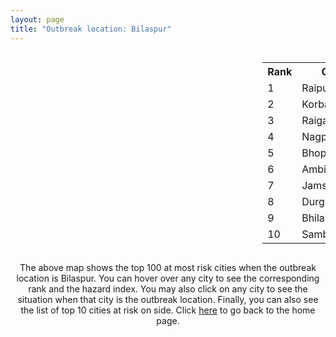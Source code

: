 ```yaml
---
layout: page
title: "Outbreak location: Bilaspur"
---
```

<div style="width: 100%; overflow: auto;">
<div style="width: 75%; float: left;">
<div id="mapid">
<script src="https://buda-magenta.github.io/hazard_map/load_map.js"></script>

<script>
var marker_outbreak = L.marker([22.383333, 82.133333],{"autoPan": true}).addTo(map); marker_outbreak.bindTooltip("Bilaspur").openTooltip();

var circle_1 = L.circle([21.237947, 81.633683], {"pane": "markerPane", "color": "red", "fill": true, "fillOpacity": 0.2, "fillRule": "evenodd", "lineCap": "round", "lineJoin": "round", "opacity": 1.0, "radius": 59601, "stroke": true, "weight": 3}).addTo(map);
circle_1.bindTooltip("Raipur<br>rank: 1<br>hazard index: 0.059602")
circle_1.bindPopup('<a href="https://buda-magenta.github.io/hazard_map/Raipur">Raipur</a>')

var circle_2 = L.circle([22.519770, 82.629515], {"pane": "markerPane", "color": "red", "fill": true, "fillOpacity": 0.2, "fillRule": "evenodd", "lineCap": "round", "lineJoin": "round", "opacity": 1.0, "radius": 59200, "stroke": true, "weight": 3}).addTo(map);
circle_2.bindTooltip("Korba<br>rank: 2<br>hazard index: 0.059201")
circle_2.bindPopup('<a href="https://buda-magenta.github.io/hazard_map/Korba">Korba</a>')

var circle_3 = L.circle([22.500000, 83.500000], {"pane": "markerPane", "color": "red", "fill": true, "fillOpacity": 0.2, "fillRule": "evenodd", "lineCap": "round", "lineJoin": "round", "opacity": 1.0, "radius": 42516, "stroke": true, "weight": 3}).addTo(map);
circle_3.bindTooltip("Raigarh<br>rank: 3<br>hazard index: 0.042516")
circle_3.bindPopup('<a href="https://buda-magenta.github.io/hazard_map/Raigarh">Raigarh</a>')

var circle_4 = L.circle([21.149813, 79.082056], {"pane": "markerPane", "color": "red", "fill": true, "fillOpacity": 0.2, "fillRule": "evenodd", "lineCap": "round", "lineJoin": "round", "opacity": 1.0, "radius": 19938, "stroke": true, "weight": 3}).addTo(map);
circle_4.bindTooltip("Nagpur<br>rank: 4<br>hazard index: 0.019938")
circle_4.bindPopup('<a href="https://buda-magenta.github.io/hazard_map/Nagpur">Nagpur</a>')

var circle_5 = L.circle([23.258486, 77.401989], {"pane": "markerPane", "color": "red", "fill": true, "fillOpacity": 0.2, "fillRule": "evenodd", "lineCap": "round", "lineJoin": "round", "opacity": 1.0, "radius": 18791, "stroke": true, "weight": 3}).addTo(map);
circle_5.bindTooltip("Bhopal<br>rank: 5<br>hazard index: 0.018792")
circle_5.bindPopup('<a href="https://buda-magenta.github.io/hazard_map/Bhopal">Bhopal</a>')

var circle_6 = L.circle([23.122634, 83.198189], {"pane": "markerPane", "color": "red", "fill": true, "fillOpacity": 0.2, "fillRule": "evenodd", "lineCap": "round", "lineJoin": "round", "opacity": 1.0, "radius": 15290, "stroke": true, "weight": 3}).addTo(map);
circle_6.bindTooltip("Ambikapur<br>rank: 6<br>hazard index: 0.015290")
circle_6.bindPopup('<a href="https://buda-magenta.github.io/hazard_map/Ambikapur">Ambikapur</a>')

var circle_7 = L.circle([22.801519, 86.202958], {"pane": "markerPane", "color": "red", "fill": true, "fillOpacity": 0.2, "fillRule": "evenodd", "lineCap": "round", "lineJoin": "round", "opacity": 1.0, "radius": 13860, "stroke": true, "weight": 3}).addTo(map);
circle_7.bindTooltip("Jamshedpur<br>rank: 7<br>hazard index: 0.013861")
circle_7.bindPopup('<a href="https://buda-magenta.github.io/hazard_map/Jamshedpur">Jamshedpur</a>')

var circle_8 = L.circle([21.199035, 81.397955], {"pane": "markerPane", "color": "red", "fill": true, "fillOpacity": 0.2, "fillRule": "evenodd", "lineCap": "round", "lineJoin": "round", "opacity": 1.0, "radius": 11879, "stroke": true, "weight": 3}).addTo(map);
circle_8.bindTooltip("Durg<br>rank: 8<br>hazard index: 0.011880")
circle_8.bindPopup('<a href="https://buda-magenta.github.io/hazard_map/Durg">Durg</a>')

var circle_9 = L.circle([21.200996, 81.335426], {"pane": "markerPane", "color": "red", "fill": true, "fillOpacity": 0.2, "fillRule": "evenodd", "lineCap": "round", "lineJoin": "round", "opacity": 1.0, "radius": 10118, "stroke": true, "weight": 3}).addTo(map);
circle_9.bindTooltip("Bhilai Nagar<br>rank: 9<br>hazard index: 0.010119")
circle_9.bindPopup('<a href="https://buda-magenta.github.io/hazard_map/Bhilai_Nagar">Bhilai Nagar</a>')

var circle_10 = L.circle([21.400000, 83.883333], {"pane": "markerPane", "color": "red", "fill": true, "fillOpacity": 0.2, "fillRule": "evenodd", "lineCap": "round", "lineJoin": "round", "opacity": 1.0, "radius": 8684, "stroke": true, "weight": 3}).addTo(map);
circle_10.bindTooltip("Sambalpur<br>rank: 10<br>hazard index: 0.008684")
circle_10.bindPopup('<a href="https://buda-magenta.github.io/hazard_map/Sambalpur">Sambalpur</a>')

var circle_11 = L.circle([22.214285, 84.872437], {"pane": "markerPane", "color": "red", "fill": true, "fillOpacity": 0.2, "fillRule": "evenodd", "lineCap": "round", "lineJoin": "round", "opacity": 1.0, "radius": 8580, "stroke": true, "weight": 3}).addTo(map);
circle_11.bindTooltip("Raurkela<br>rank: 11<br>hazard index: 0.008581")
circle_11.bindPopup('<a href="https://buda-magenta.github.io/hazard_map/Raurkela">Raurkela</a>')

var circle_12 = L.circle([24.500000, 81.000000], {"pane": "markerPane", "color": "red", "fill": true, "fillOpacity": 0.2, "fillRule": "evenodd", "lineCap": "round", "lineJoin": "round", "opacity": 1.0, "radius": 8378, "stroke": true, "weight": 3}).addTo(map);
circle_12.bindTooltip("Satna<br>rank: 12<br>hazard index: 0.008378")
circle_12.bindPopup('<a href="https://buda-magenta.github.io/hazard_map/Satna">Satna</a>')

var circle_13 = L.circle([28.651718, 77.221939], {"pane": "markerPane", "color": "red", "fill": true, "fillOpacity": 0.2, "fillRule": "evenodd", "lineCap": "round", "lineJoin": "round", "opacity": 1.0, "radius": 7457, "stroke": true, "weight": 3}).addTo(map);
circle_13.bindTooltip("Delhi<br>rank: 13<br>hazard index: 0.007457")
circle_13.bindPopup('<a href="https://buda-magenta.github.io/hazard_map/Delhi">Delhi</a>')

var circle_14 = L.circle([24.759267, 81.655000], {"pane": "markerPane", "color": "red", "fill": true, "fillOpacity": 0.2, "fillRule": "evenodd", "lineCap": "round", "lineJoin": "round", "opacity": 1.0, "radius": 6790, "stroke": true, "weight": 3}).addTo(map);
circle_14.bindTooltip("Rewa<br>rank: 14<br>hazard index: 0.006790")
circle_14.bindPopup('<a href="https://buda-magenta.github.io/hazard_map/Rewa">Rewa</a>')

var circle_15 = L.circle([21.735348, 81.944459], {"pane": "markerPane", "color": "red", "fill": true, "fillOpacity": 0.2, "fillRule": "evenodd", "lineCap": "round", "lineJoin": "round", "opacity": 1.0, "radius": 5925, "stroke": true, "weight": 3}).addTo(map);
circle_15.bindTooltip("Bhatpara<br>rank: 15<br>hazard index: 0.005926")
circle_15.bindPopup('<a href="https://buda-magenta.github.io/hazard_map/Bhatpara">Bhatpara</a>')

var circle_16 = L.circle([22.541418, 88.357691], {"pane": "markerPane", "color": "red", "fill": true, "fillOpacity": 0.2, "fillRule": "evenodd", "lineCap": "round", "lineJoin": "round", "opacity": 1.0, "radius": 5630, "stroke": true, "weight": 3}).addTo(map);
circle_16.bindTooltip("Kolkata<br>rank: 16<br>hazard index: 0.005631")
circle_16.bindPopup('<a href="https://buda-magenta.github.io/hazard_map/Kolkata">Kolkata</a>')

var circle_17 = L.circle([22.720362, 75.868200], {"pane": "markerPane", "color": "red", "fill": true, "fillOpacity": 0.2, "fillRule": "evenodd", "lineCap": "round", "lineJoin": "round", "opacity": 1.0, "radius": 5012, "stroke": true, "weight": 3}).addTo(map);
circle_17.bindTooltip("Indore<br>rank: 17<br>hazard index: 0.005012")
circle_17.bindPopup('<a href="https://buda-magenta.github.io/hazard_map/Indore">Indore</a>')

var circle_18 = L.circle([23.160894, 79.949770], {"pane": "markerPane", "color": "red", "fill": true, "fillOpacity": 0.2, "fillRule": "evenodd", "lineCap": "round", "lineJoin": "round", "opacity": 1.0, "radius": 4309, "stroke": true, "weight": 3}).addTo(map);
circle_18.bindTooltip("Jabalpur<br>rank: 18<br>hazard index: 0.004309")
circle_18.bindPopup('<a href="https://buda-magenta.github.io/hazard_map/Jabalpur">Jabalpur</a>')

var circle_19 = L.circle([20.843512, 75.525927], {"pane": "markerPane", "color": "red", "fill": true, "fillOpacity": 0.2, "fillRule": "evenodd", "lineCap": "round", "lineJoin": "round", "opacity": 1.0, "radius": 3958, "stroke": true, "weight": 3}).addTo(map);
circle_19.bindTooltip("Jalgaon<br>rank: 19<br>hazard index: 0.003958")
circle_19.bindPopup('<a href="https://buda-magenta.github.io/hazard_map/Jalgaon">Jalgaon</a>')

var circle_20 = L.circle([25.531031, 78.652689], {"pane": "markerPane", "color": "red", "fill": true, "fillOpacity": 0.2, "fillRule": "evenodd", "lineCap": "round", "lineJoin": "round", "opacity": 1.0, "radius": 3744, "stroke": true, "weight": 3}).addTo(map);
circle_20.bindTooltip("Jhansi<br>rank: 20<br>hazard index: 0.003745")
circle_20.bindPopup('<a href="https://buda-magenta.github.io/hazard_map/Jhansi">Jhansi</a>')

var circle_21 = L.circle([26.915458, 75.818982], {"pane": "markerPane", "color": "red", "fill": true, "fillOpacity": 0.2, "fillRule": "evenodd", "lineCap": "round", "lineJoin": "round", "opacity": 1.0, "radius": 3538, "stroke": true, "weight": 3}).addTo(map);
circle_21.bindTooltip("Jaipur<br>rank: 21<br>hazard index: 0.003539")
circle_21.bindPopup('<a href="https://buda-magenta.github.io/hazard_map/Jaipur">Jaipur</a>')

var circle_22 = L.circle([22.782355, 86.159003], {"pane": "markerPane", "color": "red", "fill": true, "fillOpacity": 0.2, "fillRule": "evenodd", "lineCap": "round", "lineJoin": "round", "opacity": 1.0, "radius": 3104, "stroke": true, "weight": 3}).addTo(map);
circle_22.bindTooltip("Adityapur<br>rank: 22<br>hazard index: 0.003104")
circle_22.bindPopup('<a href="https://buda-magenta.github.io/hazard_map/Adityapur">Adityapur</a>')

var circle_23 = L.circle([17.723128, 83.301284], {"pane": "markerPane", "color": "red", "fill": true, "fillOpacity": 0.2, "fillRule": "evenodd", "lineCap": "round", "lineJoin": "round", "opacity": 1.0, "radius": 2556, "stroke": true, "weight": 3}).addTo(map);
circle_23.bindTooltip("Visakhapatnam<br>rank: 23<br>hazard index: 0.002556")
circle_23.bindPopup('<a href="https://buda-magenta.github.io/hazard_map/Visakhapatnam">Visakhapatnam</a>')

var circle_24 = L.circle([20.972740, 80.691555], {"pane": "markerPane", "color": "red", "fill": true, "fillOpacity": 0.2, "fillRule": "evenodd", "lineCap": "round", "lineJoin": "round", "opacity": 1.0, "radius": 1948, "stroke": true, "weight": 3}).addTo(map);
circle_24.bindTooltip("Rajnandgaon<br>rank: 24<br>hazard index: 0.001949")
circle_24.bindPopup('<a href="https://buda-magenta.github.io/hazard_map/Rajnandgaon">Rajnandgaon</a>')

var circle_25 = L.circle([20.266777, 85.843559], {"pane": "markerPane", "color": "red", "fill": true, "fillOpacity": 0.2, "fillRule": "evenodd", "lineCap": "round", "lineJoin": "round", "opacity": 1.0, "radius": 1865, "stroke": true, "weight": 3}).addTo(map);
circle_25.bindTooltip("Bhubaneswar<br>rank: 25<br>hazard index: 0.001865")
circle_25.bindPopup('<a href="https://buda-magenta.github.io/hazard_map/Bhubaneswar">Bhubaneswar</a>')

var circle_26 = L.circle([23.809612, 78.759114], {"pane": "markerPane", "color": "red", "fill": true, "fillOpacity": 0.2, "fillRule": "evenodd", "lineCap": "round", "lineJoin": "round", "opacity": 1.0, "radius": 1750, "stroke": true, "weight": 3}).addTo(map);
circle_26.bindTooltip("Sagar<br>rank: 26<br>hazard index: 0.001750")
circle_26.bindPopup('<a href="https://buda-magenta.github.io/hazard_map/Sagar">Sagar</a>')

var circle_27 = L.circle([23.174597, 75.785142], {"pane": "markerPane", "color": "red", "fill": true, "fillOpacity": 0.2, "fillRule": "evenodd", "lineCap": "round", "lineJoin": "round", "opacity": 1.0, "radius": 1690, "stroke": true, "weight": 3}).addTo(map);
circle_27.bindTooltip("Ujjain<br>rank: 27<br>hazard index: 0.001690")
circle_27.bindPopup('<a href="https://buda-magenta.github.io/hazard_map/Ujjain">Ujjain</a>')

var circle_28 = L.circle([21.145629, 80.268387], {"pane": "markerPane", "color": "red", "fill": true, "fillOpacity": 0.2, "fillRule": "evenodd", "lineCap": "round", "lineJoin": "round", "opacity": 1.0, "radius": 1613, "stroke": true, "weight": 3}).addTo(map);
circle_28.bindTooltip("Gondiya<br>rank: 28<br>hazard index: 0.001613")
circle_28.bindPopup('<a href="https://buda-magenta.github.io/hazard_map/Gondiya">Gondiya</a>')

var circle_29 = L.circle([23.833962, 80.392456], {"pane": "markerPane", "color": "red", "fill": true, "fillOpacity": 0.2, "fillRule": "evenodd", "lineCap": "round", "lineJoin": "round", "opacity": 1.0, "radius": 1420, "stroke": true, "weight": 3}).addTo(map);
circle_29.bindTooltip("Murwara<br>rank: 29<br>hazard index: 0.001421")
circle_29.bindPopup('<a href="https://buda-magenta.github.io/hazard_map/Murwara">Murwara</a>')

var circle_30 = L.circle([25.609324, 85.123525], {"pane": "markerPane", "color": "red", "fill": true, "fillOpacity": 0.2, "fillRule": "evenodd", "lineCap": "round", "lineJoin": "round", "opacity": 1.0, "radius": 1288, "stroke": true, "weight": 3}).addTo(map);
circle_30.bindTooltip("Patna<br>rank: 30<br>hazard index: 0.001289")
circle_30.bindPopup('<a href="https://buda-magenta.github.io/hazard_map/Patna">Patna</a>')

var circle_31 = L.circle([25.196826, 76.000893], {"pane": "markerPane", "color": "red", "fill": true, "fillOpacity": 0.2, "fillRule": "evenodd", "lineCap": "round", "lineJoin": "round", "opacity": 1.0, "radius": 1245, "stroke": true, "weight": 3}).addTo(map);
circle_31.bindTooltip("Kota<br>rank: 31<br>hazard index: 0.001246")
circle_31.bindPopup('<a href="https://buda-magenta.github.io/hazard_map/Kota">Kota</a>')

var circle_32 = L.circle([16.508759, 80.618510], {"pane": "markerPane", "color": "red", "fill": true, "fillOpacity": 0.2, "fillRule": "evenodd", "lineCap": "round", "lineJoin": "round", "opacity": 1.0, "radius": 1236, "stroke": true, "weight": 3}).addTo(map);
circle_32.bindTooltip("Vijayawada<br>rank: 32<br>hazard index: 0.001236")
circle_32.bindPopup('<a href="https://buda-magenta.github.io/hazard_map/Vijayawada">Vijayawada</a>')

var circle_33 = L.circle([25.438130, 81.833800], {"pane": "markerPane", "color": "red", "fill": true, "fillOpacity": 0.2, "fillRule": "evenodd", "lineCap": "round", "lineJoin": "round", "opacity": 1.0, "radius": 1010, "stroke": true, "weight": 3}).addTo(map);
circle_33.bindTooltip("Allahabad<br>rank: 33<br>hazard index: 0.001011")
circle_33.bindPopup('<a href="https://buda-magenta.github.io/hazard_map/Allahabad">Allahabad</a>')

var circle_34 = L.circle([19.075990, 72.877393], {"pane": "markerPane", "color": "red", "fill": true, "fillOpacity": 0.2, "fillRule": "evenodd", "lineCap": "round", "lineJoin": "round", "opacity": 1.0, "radius": 999, "stroke": true, "weight": 3}).addTo(map);
circle_34.bindTooltip("Mumbai<br>rank: 34<br>hazard index: 0.001000")
circle_34.bindPopup('<a href="https://buda-magenta.github.io/hazard_map/Mumbai">Mumbai</a>')

var circle_35 = L.circle([23.916667, 78.000000], {"pane": "markerPane", "color": "red", "fill": true, "fillOpacity": 0.2, "fillRule": "evenodd", "lineCap": "round", "lineJoin": "round", "opacity": 1.0, "radius": 979, "stroke": true, "weight": 3}).addTo(map);
circle_35.bindTooltip("Vidisha<br>rank: 35<br>hazard index: 0.000980")
circle_35.bindPopup('<a href="https://buda-magenta.github.io/hazard_map/Vidisha">Vidisha</a>')

var circle_36 = L.circle([25.335649, 83.007629], {"pane": "markerPane", "color": "red", "fill": true, "fillOpacity": 0.2, "fillRule": "evenodd", "lineCap": "round", "lineJoin": "round", "opacity": 1.0, "radius": 974, "stroke": true, "weight": 3}).addTo(map);
circle_36.bindTooltip("Varanasi<br>rank: 36<br>hazard index: 0.000975")
circle_36.bindPopup('<a href="https://buda-magenta.github.io/hazard_map/Varanasi">Varanasi</a>')

var circle_37 = L.circle([22.890183, 88.426939], {"pane": "markerPane", "color": "red", "fill": true, "fillOpacity": 0.2, "fillRule": "evenodd", "lineCap": "round", "lineJoin": "round", "opacity": 1.0, "radius": 823, "stroke": true, "weight": 3}).addTo(map);
circle_37.bindTooltip("Naihati<br>rank: 37<br>hazard index: 0.000823")
circle_37.bindPopup('<a href="https://buda-magenta.github.io/hazard_map/Naihati">Naihati</a>')

var circle_38 = L.circle([23.750000, 79.583333], {"pane": "markerPane", "color": "red", "fill": true, "fillOpacity": 0.2, "fillRule": "evenodd", "lineCap": "round", "lineJoin": "round", "opacity": 1.0, "radius": 799, "stroke": true, "weight": 3}).addTo(map);
circle_38.bindTooltip("Damoh<br>rank: 38<br>hazard index: 0.000799")
circle_38.bindPopup('<a href="https://buda-magenta.github.io/hazard_map/Damoh">Damoh</a>')

var circle_39 = L.circle([18.521428, 73.854454], {"pane": "markerPane", "color": "red", "fill": true, "fillOpacity": 0.2, "fillRule": "evenodd", "lineCap": "round", "lineJoin": "round", "opacity": 1.0, "radius": 789, "stroke": true, "weight": 3}).addTo(map);
circle_39.bindTooltip("Pune<br>rank: 39<br>hazard index: 0.000790")
circle_39.bindPopup('<a href="https://buda-magenta.github.io/hazard_map/Pune">Pune</a>')

var circle_40 = L.circle([13.083694, 80.270186], {"pane": "markerPane", "color": "red", "fill": true, "fillOpacity": 0.2, "fillRule": "evenodd", "lineCap": "round", "lineJoin": "round", "opacity": 1.0, "radius": 784, "stroke": true, "weight": 3}).addTo(map);
circle_40.bindTooltip("Chennai<br>rank: 40<br>hazard index: 0.000785")
circle_40.bindPopup('<a href="https://buda-magenta.github.io/hazard_map/Chennai">Chennai</a>')

var circle_41 = L.circle([23.000000, 76.166667], {"pane": "markerPane", "color": "red", "fill": true, "fillOpacity": 0.2, "fillRule": "evenodd", "lineCap": "round", "lineJoin": "round", "opacity": 1.0, "radius": 739, "stroke": true, "weight": 3}).addTo(map);
circle_41.bindTooltip("Dewas<br>rank: 41<br>hazard index: 0.000740")
circle_41.bindPopup('<a href="https://buda-magenta.github.io/hazard_map/Dewas">Dewas</a>')

var circle_42 = L.circle([25.133173, 86.525040], {"pane": "markerPane", "color": "red", "fill": true, "fillOpacity": 0.2, "fillRule": "evenodd", "lineCap": "round", "lineJoin": "round", "opacity": 1.0, "radius": 708, "stroke": true, "weight": 3}).addTo(map);
circle_42.bindTooltip("Kharagpur<br>rank: 42<br>hazard index: 0.000708")
circle_42.bindPopup('<a href="https://buda-magenta.github.io/hazard_map/Kharagpur">Kharagpur</a>')

var circle_43 = L.circle([27.175255, 78.009816], {"pane": "markerPane", "color": "red", "fill": true, "fillOpacity": 0.2, "fillRule": "evenodd", "lineCap": "round", "lineJoin": "round", "opacity": 1.0, "radius": 701, "stroke": true, "weight": 3}).addTo(map);
circle_43.bindTooltip("Agra<br>rank: 43<br>hazard index: 0.000701")
circle_43.bindPopup('<a href="https://buda-magenta.github.io/hazard_map/Agra">Agra</a>')

var circle_44 = L.circle([30.909016, 75.851601], {"pane": "markerPane", "color": "red", "fill": true, "fillOpacity": 0.2, "fillRule": "evenodd", "lineCap": "round", "lineJoin": "round", "opacity": 1.0, "radius": 698, "stroke": true, "weight": 3}).addTo(map);
circle_44.bindTooltip("Ludhiana<br>rank: 44<br>hazard index: 0.000699")
circle_44.bindPopup('<a href="https://buda-magenta.github.io/hazard_map/Ludhiana">Ludhiana</a>')

var circle_45 = L.circle([26.203725, 78.157363], {"pane": "markerPane", "color": "red", "fill": true, "fillOpacity": 0.2, "fillRule": "evenodd", "lineCap": "round", "lineJoin": "round", "opacity": 1.0, "radius": 648, "stroke": true, "weight": 3}).addTo(map);
circle_45.bindTooltip("Gwalior<br>rank: 45<br>hazard index: 0.000649")
circle_45.bindPopup('<a href="https://buda-magenta.github.io/hazard_map/Gwalior">Gwalior</a>')

var circle_46 = L.circle([23.021624, 72.579707], {"pane": "markerPane", "color": "red", "fill": true, "fillOpacity": 0.2, "fillRule": "evenodd", "lineCap": "round", "lineJoin": "round", "opacity": 1.0, "radius": 601, "stroke": true, "weight": 3}).addTo(map);
circle_46.bindTooltip("Ahmedabad<br>rank: 46<br>hazard index: 0.000602")
circle_46.bindPopup('<a href="https://buda-magenta.github.io/hazard_map/Ahmedabad">Ahmedabad</a>')

var circle_47 = L.circle([21.154541, 77.644296], {"pane": "markerPane", "color": "red", "fill": true, "fillOpacity": 0.2, "fillRule": "evenodd", "lineCap": "round", "lineJoin": "round", "opacity": 1.0, "radius": 593, "stroke": true, "weight": 3}).addTo(map);
circle_47.bindTooltip("Amravati<br>rank: 47<br>hazard index: 0.000594")
circle_47.bindPopup('<a href="https://buda-magenta.github.io/hazard_map/Amravati">Amravati</a>')

var circle_48 = L.circle([29.000653, 77.768229], {"pane": "markerPane", "color": "red", "fill": true, "fillOpacity": 0.2, "fillRule": "evenodd", "lineCap": "round", "lineJoin": "round", "opacity": 1.0, "radius": 566, "stroke": true, "weight": 3}).addTo(map);
circle_48.bindTooltip("Meerut<br>rank: 48<br>hazard index: 0.000567")
circle_48.bindPopup('<a href="https://buda-magenta.github.io/hazard_map/Meerut">Meerut</a>')

var circle_49 = L.circle([20.468600, 85.879200], {"pane": "markerPane", "color": "red", "fill": true, "fillOpacity": 0.2, "fillRule": "evenodd", "lineCap": "round", "lineJoin": "round", "opacity": 1.0, "radius": 555, "stroke": true, "weight": 3}).addTo(map);
circle_49.bindTooltip("Cuttack<br>rank: 49<br>hazard index: 0.000556")
circle_49.bindPopup('<a href="https://buda-magenta.github.io/hazard_map/Cuttack">Cuttack</a>')

var circle_50 = L.circle([24.476642, 86.606732], {"pane": "markerPane", "color": "red", "fill": true, "fillOpacity": 0.2, "fillRule": "evenodd", "lineCap": "round", "lineJoin": "round", "opacity": 1.0, "radius": 548, "stroke": true, "weight": 3}).addTo(map);
circle_50.bindTooltip("Deoghar<br>rank: 50<br>hazard index: 0.000549")
circle_50.bindPopup('<a href="https://buda-magenta.github.io/hazard_map/Deoghar">Deoghar</a>')

var circle_51 = L.circle([23.370035, 85.325013], {"pane": "markerPane", "color": "red", "fill": true, "fillOpacity": 0.2, "fillRule": "evenodd", "lineCap": "round", "lineJoin": "round", "opacity": 1.0, "radius": 506, "stroke": true, "weight": 3}).addTo(map);
circle_51.bindTooltip("Ranchi<br>rank: 51<br>hazard index: 0.000507")
circle_51.bindPopup('<a href="https://buda-magenta.github.io/hazard_map/Ranchi">Ranchi</a>')

var circle_52 = L.circle([21.170200, 72.831100], {"pane": "markerPane", "color": "red", "fill": true, "fillOpacity": 0.2, "fillRule": "evenodd", "lineCap": "round", "lineJoin": "round", "opacity": 1.0, "radius": 501, "stroke": true, "weight": 3}).addTo(map);
circle_52.bindTooltip("Surat<br>rank: 52<br>hazard index: 0.000502")
circle_52.bindPopup('<a href="https://buda-magenta.github.io/hazard_map/Surat">Surat</a>')

var circle_53 = L.circle([31.634308, 74.873679], {"pane": "markerPane", "color": "red", "fill": true, "fillOpacity": 0.2, "fillRule": "evenodd", "lineCap": "round", "lineJoin": "round", "opacity": 1.0, "radius": 486, "stroke": true, "weight": 3}).addTo(map);
circle_53.bindTooltip("Amritsar<br>rank: 53<br>hazard index: 0.000487")
circle_53.bindPopup('<a href="https://buda-magenta.github.io/hazard_map/Amritsar">Amritsar</a>')

var circle_54 = L.circle([22.600150, 77.926645], {"pane": "markerPane", "color": "red", "fill": true, "fillOpacity": 0.2, "fillRule": "evenodd", "lineCap": "round", "lineJoin": "round", "opacity": 1.0, "radius": 479, "stroke": true, "weight": 3}).addTo(map);
circle_54.bindTooltip("Hoshangabad<br>rank: 54<br>hazard index: 0.000479")
circle_54.bindPopup('<a href="https://buda-magenta.github.io/hazard_map/Hoshangabad">Hoshangabad</a>')

var circle_55 = L.circle([28.015929, 73.317137], {"pane": "markerPane", "color": "red", "fill": true, "fillOpacity": 0.2, "fillRule": "evenodd", "lineCap": "round", "lineJoin": "round", "opacity": 1.0, "radius": 477, "stroke": true, "weight": 3}).addTo(map);
circle_55.bindTooltip("Bikaner<br>rank: 55<br>hazard index: 0.000478")
circle_55.bindPopup('<a href="https://buda-magenta.github.io/hazard_map/Bikaner">Bikaner</a>')

var circle_56 = L.circle([23.795281, 86.430964], {"pane": "markerPane", "color": "red", "fill": true, "fillOpacity": 0.2, "fillRule": "evenodd", "lineCap": "round", "lineJoin": "round", "opacity": 1.0, "radius": 477, "stroke": true, "weight": 3}).addTo(map);
circle_56.bindTooltip("Dhanbad<br>rank: 56<br>hazard index: 0.000477")
circle_56.bindPopup('<a href="https://buda-magenta.github.io/hazard_map/Dhanbad">Dhanbad</a>')

var circle_57 = L.circle([20.030976, 79.358139], {"pane": "markerPane", "color": "red", "fill": true, "fillOpacity": 0.2, "fillRule": "evenodd", "lineCap": "round", "lineJoin": "round", "opacity": 1.0, "radius": 468, "stroke": true, "weight": 3}).addTo(map);
circle_57.bindTooltip("Chandrapur<br>rank: 57<br>hazard index: 0.000468")
circle_57.bindPopup('<a href="https://buda-magenta.github.io/hazard_map/Chandrapur">Chandrapur</a>')

var circle_58 = L.circle([23.687130, 86.974659], {"pane": "markerPane", "color": "red", "fill": true, "fillOpacity": 0.2, "fillRule": "evenodd", "lineCap": "round", "lineJoin": "round", "opacity": 1.0, "radius": 452, "stroke": true, "weight": 3}).addTo(map);
circle_58.bindTooltip("Asansol<br>rank: 58<br>hazard index: 0.000452")
circle_58.bindPopup('<a href="https://buda-magenta.github.io/hazard_map/Asansol">Asansol</a>')

var circle_59 = L.circle([14.449372, 79.987376], {"pane": "markerPane", "color": "red", "fill": true, "fillOpacity": 0.2, "fillRule": "evenodd", "lineCap": "round", "lineJoin": "round", "opacity": 1.0, "radius": 449, "stroke": true, "weight": 3}).addTo(map);
circle_59.bindTooltip("Nellore<br>rank: 59<br>hazard index: 0.000450")
circle_59.bindPopup('<a href="https://buda-magenta.github.io/hazard_map/Nellore">Nellore</a>')

var circle_60 = L.circle([24.197443, 82.666145], {"pane": "markerPane", "color": "red", "fill": true, "fillOpacity": 0.2, "fillRule": "evenodd", "lineCap": "round", "lineJoin": "round", "opacity": 1.0, "radius": 443, "stroke": true, "weight": 3}).addTo(map);
circle_60.bindTooltip("Singrauli<br>rank: 60<br>hazard index: 0.000444")
circle_60.bindPopup('<a href="https://buda-magenta.github.io/hazard_map/Singrauli">Singrauli</a>')

var circle_61 = L.circle([27.209822, 79.048137], {"pane": "markerPane", "color": "red", "fill": true, "fillOpacity": 0.2, "fillRule": "evenodd", "lineCap": "round", "lineJoin": "round", "opacity": 1.0, "radius": 421, "stroke": true, "weight": 3}).addTo(map);
circle_61.bindTooltip("Mainpuri<br>rank: 61<br>hazard index: 0.000421")
circle_61.bindPopup('<a href="https://buda-magenta.github.io/hazard_map/Mainpuri">Mainpuri</a>')

var circle_62 = L.circle([26.460914, 80.321759], {"pane": "markerPane", "color": "red", "fill": true, "fillOpacity": 0.2, "fillRule": "evenodd", "lineCap": "round", "lineJoin": "round", "opacity": 1.0, "radius": 411, "stroke": true, "weight": 3}).addTo(map);
circle_62.bindTooltip("Kanpur<br>rank: 62<br>hazard index: 0.000411")
circle_62.bindPopup('<a href="https://buda-magenta.github.io/hazard_map/Kanpur">Kanpur</a>')

var circle_63 = L.circle([17.388786, 78.461065], {"pane": "markerPane", "color": "red", "fill": true, "fillOpacity": 0.2, "fillRule": "evenodd", "lineCap": "round", "lineJoin": "round", "opacity": 1.0, "radius": 408, "stroke": true, "weight": 3}).addTo(map);
circle_63.bindTooltip("Hyderabad<br>rank: 63<br>hazard index: 0.000409")
circle_63.bindPopup('<a href="https://buda-magenta.github.io/hazard_map/Hyderabad">Hyderabad</a>')

var circle_64 = L.circle([26.296772, 73.035143], {"pane": "markerPane", "color": "red", "fill": true, "fillOpacity": 0.2, "fillRule": "evenodd", "lineCap": "round", "lineJoin": "round", "opacity": 1.0, "radius": 386, "stroke": true, "weight": 3}).addTo(map);
circle_64.bindTooltip("Jodhpur<br>rank: 64<br>hazard index: 0.000386")
circle_64.bindPopup('<a href="https://buda-magenta.github.io/hazard_map/Jodhpur">Jodhpur</a>')

var circle_65 = L.circle([31.292011, 75.568058], {"pane": "markerPane", "color": "red", "fill": true, "fillOpacity": 0.2, "fillRule": "evenodd", "lineCap": "round", "lineJoin": "round", "opacity": 1.0, "radius": 373, "stroke": true, "weight": 3}).addTo(map);
circle_65.bindTooltip("Jalandhar<br>rank: 65<br>hazard index: 0.000373")
circle_65.bindPopup('<a href="https://buda-magenta.github.io/hazard_map/Jalandhar">Jalandhar</a>')

var circle_66 = L.circle([19.807608, 85.825254], {"pane": "markerPane", "color": "red", "fill": true, "fillOpacity": 0.2, "fillRule": "evenodd", "lineCap": "round", "lineJoin": "round", "opacity": 1.0, "radius": 360, "stroke": true, "weight": 3}).addTo(map);
circle_66.bindTooltip("Puri<br>rank: 66<br>hazard index: 0.000360")
circle_66.bindPopup('<a href="https://buda-magenta.github.io/hazard_map/Puri">Puri</a>')

var circle_67 = L.circle([23.115688, 77.066239], {"pane": "markerPane", "color": "red", "fill": true, "fillOpacity": 0.2, "fillRule": "evenodd", "lineCap": "round", "lineJoin": "round", "opacity": 1.0, "radius": 355, "stroke": true, "weight": 3}).addTo(map);
circle_67.bindTooltip("Sehore<br>rank: 67<br>hazard index: 0.000356")
circle_67.bindPopup('<a href="https://buda-magenta.github.io/hazard_map/Sehore">Sehore</a>')

var circle_68 = L.circle([18.112082, 83.405220], {"pane": "markerPane", "color": "red", "fill": true, "fillOpacity": 0.2, "fillRule": "evenodd", "lineCap": "round", "lineJoin": "round", "opacity": 1.0, "radius": 336, "stroke": true, "weight": 3}).addTo(map);
circle_68.bindTooltip("Vizianagaram<br>rank: 68<br>hazard index: 0.000336")
circle_68.bindPopup('<a href="https://buda-magenta.github.io/hazard_map/Vizianagaram">Vizianagaram</a>')

var circle_69 = L.circle([11.001812, 76.962843], {"pane": "markerPane", "color": "red", "fill": true, "fillOpacity": 0.2, "fillRule": "evenodd", "lineCap": "round", "lineJoin": "round", "opacity": 1.0, "radius": 310, "stroke": true, "weight": 3}).addTo(map);
circle_69.bindTooltip("Coimbatore<br>rank: 69<br>hazard index: 0.000311")
circle_69.bindPopup('<a href="https://buda-magenta.github.io/hazard_map/Coimbatore">Coimbatore</a>')

var circle_70 = L.circle([20.993276, 75.839983], {"pane": "markerPane", "color": "red", "fill": true, "fillOpacity": 0.2, "fillRule": "evenodd", "lineCap": "round", "lineJoin": "round", "opacity": 1.0, "radius": 309, "stroke": true, "weight": 3}).addTo(map);
circle_70.bindTooltip("Bhusawal<br>rank: 70<br>hazard index: 0.000309")
circle_70.bindPopup('<a href="https://buda-magenta.github.io/hazard_map/Bhusawal">Bhusawal</a>')

var circle_71 = L.circle([29.988077, 77.508130], {"pane": "markerPane", "color": "red", "fill": true, "fillOpacity": 0.2, "fillRule": "evenodd", "lineCap": "round", "lineJoin": "round", "opacity": 1.0, "radius": 299, "stroke": true, "weight": 3}).addTo(map);
circle_71.bindTooltip("Saharanpur<br>rank: 71<br>hazard index: 0.000299")
circle_71.bindPopup('<a href="https://buda-magenta.github.io/hazard_map/Saharanpur">Saharanpur</a>')

var circle_72 = L.circle([17.980609, 79.598212], {"pane": "markerPane", "color": "red", "fill": true, "fillOpacity": 0.2, "fillRule": "evenodd", "lineCap": "round", "lineJoin": "round", "opacity": 1.0, "radius": 283, "stroke": true, "weight": 3}).addTo(map);
circle_72.bindTooltip("Warangal<br>rank: 72<br>hazard index: 0.000283")
circle_72.bindPopup('<a href="https://buda-magenta.github.io/hazard_map/Warangal">Warangal</a>')

var circle_73 = L.circle([19.087076, 82.023572], {"pane": "markerPane", "color": "red", "fill": true, "fillOpacity": 0.2, "fillRule": "evenodd", "lineCap": "round", "lineJoin": "round", "opacity": 1.0, "radius": 279, "stroke": true, "weight": 3}).addTo(map);
circle_73.bindTooltip("Jagdalpur<br>rank: 73<br>hazard index: 0.000279")
circle_73.bindPopup('<a href="https://buda-magenta.github.io/hazard_map/Jagdalpur">Jagdalpur</a>')

var circle_74 = L.circle([17.005045, 81.780473], {"pane": "markerPane", "color": "red", "fill": true, "fillOpacity": 0.2, "fillRule": "evenodd", "lineCap": "round", "lineJoin": "round", "opacity": 1.0, "radius": 248, "stroke": true, "weight": 3}).addTo(map);
circle_74.bindTooltip("Rajahmundry<br>rank: 74<br>hazard index: 0.000248")
circle_74.bindPopup('<a href="https://buda-magenta.github.io/hazard_map/Rajahmundry">Rajahmundry</a>')

var circle_75 = L.circle([11.664300, 78.146000], {"pane": "markerPane", "color": "red", "fill": true, "fillOpacity": 0.2, "fillRule": "evenodd", "lineCap": "round", "lineJoin": "round", "opacity": 1.0, "radius": 243, "stroke": true, "weight": 3}).addTo(map);
circle_75.bindTooltip("Salem<br>rank: 75<br>hazard index: 0.000243")
circle_75.bindPopup('<a href="https://buda-magenta.github.io/hazard_map/Salem">Salem</a>')

var circle_76 = L.circle([21.934900, 86.732400], {"pane": "markerPane", "color": "red", "fill": true, "fillOpacity": 0.2, "fillRule": "evenodd", "lineCap": "round", "lineJoin": "round", "opacity": 1.0, "radius": 235, "stroke": true, "weight": 3}).addTo(map);
circle_76.bindTooltip("Baripada<br>rank: 76<br>hazard index: 0.000235")
circle_76.bindPopup('<a href="https://buda-magenta.github.io/hazard_map/Baripada">Baripada</a>')

var circle_77 = L.circle([21.879616, 77.875681], {"pane": "markerPane", "color": "red", "fill": true, "fillOpacity": 0.2, "fillRule": "evenodd", "lineCap": "round", "lineJoin": "round", "opacity": 1.0, "radius": 230, "stroke": true, "weight": 3}).addTo(map);
circle_77.bindTooltip("Betul<br>rank: 77<br>hazard index: 0.000231")
circle_77.bindPopup('<a href="https://buda-magenta.github.io/hazard_map/Betul">Betul</a>')

var circle_78 = L.circle([22.920982, 88.437022], {"pane": "markerPane", "color": "red", "fill": true, "fillOpacity": 0.2, "fillRule": "evenodd", "lineCap": "round", "lineJoin": "round", "opacity": 1.0, "radius": 219, "stroke": true, "weight": 3}).addTo(map);
circle_78.bindTooltip("Halisahar<br>rank: 78<br>hazard index: 0.000219")
circle_78.bindPopup('<a href="https://buda-magenta.github.io/hazard_map/Halisahar">Halisahar</a>')

var circle_79 = L.circle([12.979120, 77.591300], {"pane": "markerPane", "color": "red", "fill": true, "fillOpacity": 0.2, "fillRule": "evenodd", "lineCap": "round", "lineJoin": "round", "opacity": 1.0, "radius": 214, "stroke": true, "weight": 3}).addTo(map);
circle_79.bindTooltip("Bangalore<br>rank: 79<br>hazard index: 0.000214")
circle_79.bindPopup('<a href="https://buda-magenta.github.io/hazard_map/Bangalore">Bangalore</a>')

var circle_80 = L.circle([22.949011, 88.435910], {"pane": "markerPane", "color": "red", "fill": true, "fillOpacity": 0.2, "fillRule": "evenodd", "lineCap": "round", "lineJoin": "round", "opacity": 1.0, "radius": 211, "stroke": true, "weight": 3}).addTo(map);
circle_80.bindTooltip("Kanchrapara<br>rank: 80<br>hazard index: 0.000211")
circle_80.bindPopup('<a href="https://buda-magenta.github.io/hazard_map/Kanchrapara">Kanchrapara</a>')

var circle_81 = L.circle([13.631637, 79.423171], {"pane": "markerPane", "color": "red", "fill": true, "fillOpacity": 0.2, "fillRule": "evenodd", "lineCap": "round", "lineJoin": "round", "opacity": 1.0, "radius": 207, "stroke": true, "weight": 3}).addTo(map);
circle_81.bindTooltip("Tirupati<br>rank: 81<br>hazard index: 0.000207")
circle_81.bindPopup('<a href="https://buda-magenta.github.io/hazard_map/Tirupati">Tirupati</a>')

var circle_82 = L.circle([22.297314, 73.194257], {"pane": "markerPane", "color": "red", "fill": true, "fillOpacity": 0.2, "fillRule": "evenodd", "lineCap": "round", "lineJoin": "round", "opacity": 1.0, "radius": 187, "stroke": true, "weight": 3}).addTo(map);
circle_82.bindTooltip("Vadodara<br>rank: 82<br>hazard index: 0.000188")
circle_82.bindPopup('<a href="https://buda-magenta.github.io/hazard_map/Vadodara">Vadodara</a>')

var circle_83 = L.circle([15.507555, 80.060800], {"pane": "markerPane", "color": "red", "fill": true, "fillOpacity": 0.2, "fillRule": "evenodd", "lineCap": "round", "lineJoin": "round", "opacity": 1.0, "radius": 180, "stroke": true, "weight": 3}).addTo(map);
circle_83.bindTooltip("Ongole<br>rank: 83<br>hazard index: 0.000181")
circle_83.bindPopup('<a href="https://buda-magenta.github.io/hazard_map/Ongole">Ongole</a>')

var circle_84 = L.circle([23.480592, 74.917790], {"pane": "markerPane", "color": "red", "fill": true, "fillOpacity": 0.2, "fillRule": "evenodd", "lineCap": "round", "lineJoin": "round", "opacity": 1.0, "radius": 176, "stroke": true, "weight": 3}).addTo(map);
circle_84.bindTooltip("Ratlam<br>rank: 84<br>hazard index: 0.000176")
circle_84.bindPopup('<a href="https://buda-magenta.github.io/hazard_map/Ratlam">Ratlam</a>')

var circle_85 = L.circle([20.761862, 77.192172], {"pane": "markerPane", "color": "red", "fill": true, "fillOpacity": 0.2, "fillRule": "evenodd", "lineCap": "round", "lineJoin": "round", "opacity": 1.0, "radius": 173, "stroke": true, "weight": 3}).addTo(map);
circle_85.bindTooltip("Akola<br>rank: 85<br>hazard index: 0.000174")
circle_85.bindPopup('<a href="https://buda-magenta.github.io/hazard_map/Akola">Akola</a>')

var circle_86 = L.circle([29.448006, 77.740685], {"pane": "markerPane", "color": "red", "fill": true, "fillOpacity": 0.2, "fillRule": "evenodd", "lineCap": "round", "lineJoin": "round", "opacity": 1.0, "radius": 169, "stroke": true, "weight": 3}).addTo(map);
circle_86.bindTooltip("Muzaffarnagar<br>rank: 86<br>hazard index: 0.000170")
circle_86.bindPopup('<a href="https://buda-magenta.github.io/hazard_map/Muzaffarnagar">Muzaffarnagar</a>')

var circle_87 = L.circle([22.591260, 88.390964], {"pane": "markerPane", "color": "red", "fill": true, "fillOpacity": 0.2, "fillRule": "evenodd", "lineCap": "round", "lineJoin": "round", "opacity": 1.0, "radius": 164, "stroke": true, "weight": 3}).addTo(map);
circle_87.bindTooltip("Bidhan Nagar<br>rank: 87<br>hazard index: 0.000165")
circle_87.bindPopup('<a href="https://buda-magenta.github.io/hazard_map/Bidhan_Nagar">Bidhan Nagar</a>')

var circle_88 = L.circle([26.469100, 74.639000], {"pane": "markerPane", "color": "red", "fill": true, "fillOpacity": 0.2, "fillRule": "evenodd", "lineCap": "round", "lineJoin": "round", "opacity": 1.0, "radius": 162, "stroke": true, "weight": 3}).addTo(map);
circle_88.bindTooltip("Ajmer<br>rank: 88<br>hazard index: 0.000163")
circle_88.bindPopup('<a href="https://buda-magenta.github.io/hazard_map/Ajmer">Ajmer</a>')

var circle_89 = L.circle([27.633333, 77.583333], {"pane": "markerPane", "color": "red", "fill": true, "fillOpacity": 0.2, "fillRule": "evenodd", "lineCap": "round", "lineJoin": "round", "opacity": 1.0, "radius": 154, "stroke": true, "weight": 3}).addTo(map);
circle_89.bindTooltip("Mathura<br>rank: 89<br>hazard index: 0.000154")
circle_89.bindPopup('<a href="https://buda-magenta.github.io/hazard_map/Mathura">Mathura</a>')

var circle_90 = L.circle([25.773344, 84.784977], {"pane": "markerPane", "color": "red", "fill": true, "fillOpacity": 0.2, "fillRule": "evenodd", "lineCap": "round", "lineJoin": "round", "opacity": 1.0, "radius": 147, "stroke": true, "weight": 3}).addTo(map);
circle_90.bindTooltip("Chapra<br>rank: 90<br>hazard index: 0.000147")
circle_90.bindPopup('<a href="https://buda-magenta.github.io/hazard_map/Chapra">Chapra</a>')

var circle_91 = L.circle([23.332200, 86.361600], {"pane": "markerPane", "color": "red", "fill": true, "fillOpacity": 0.2, "fillRule": "evenodd", "lineCap": "round", "lineJoin": "round", "opacity": 1.0, "radius": 146, "stroke": true, "weight": 3}).addTo(map);
circle_91.bindTooltip("Purulia<br>rank: 91<br>hazard index: 0.000147")
circle_91.bindPopup('<a href="https://buda-magenta.github.io/hazard_map/Purulia">Purulia</a>')

var circle_92 = L.circle([19.877263, 75.339024], {"pane": "markerPane", "color": "red", "fill": true, "fillOpacity": 0.2, "fillRule": "evenodd", "lineCap": "round", "lineJoin": "round", "opacity": 1.0, "radius": 141, "stroke": true, "weight": 3}).addTo(map);
circle_92.bindTooltip("Aurangabad<br>rank: 92<br>hazard index: 0.000142")
circle_92.bindPopup('<a href="https://buda-magenta.github.io/hazard_map/Aurangabad">Aurangabad</a>')

var circle_93 = L.circle([26.229141, 76.304533], {"pane": "markerPane", "color": "red", "fill": true, "fillOpacity": 0.2, "fillRule": "evenodd", "lineCap": "round", "lineJoin": "round", "opacity": 1.0, "radius": 139, "stroke": true, "weight": 3}).addTo(map);
circle_93.bindTooltip("Sawai Madhopur<br>rank: 93<br>hazard index: 0.000139")
circle_93.bindPopup('<a href="https://buda-magenta.github.io/hazard_map/Sawai_Madhopur">Sawai Madhopur</a>')

var circle_94 = L.circle([23.587548, 75.675679], {"pane": "markerPane", "color": "red", "fill": true, "fillOpacity": 0.2, "fillRule": "evenodd", "lineCap": "round", "lineJoin": "round", "opacity": 1.0, "radius": 136, "stroke": true, "weight": 3}).addTo(map);
circle_94.bindTooltip("Nagda<br>rank: 94<br>hazard index: 0.000137")
circle_94.bindPopup('<a href="https://buda-magenta.github.io/hazard_map/Nagda">Nagda</a>')

var circle_95 = L.circle([23.699128, 85.991069], {"pane": "markerPane", "color": "red", "fill": true, "fillOpacity": 0.2, "fillRule": "evenodd", "lineCap": "round", "lineJoin": "round", "opacity": 1.0, "radius": 131, "stroke": true, "weight": 3}).addTo(map);
circle_95.bindTooltip("Bokaro<br>rank: 95<br>hazard index: 0.000132")
circle_95.bindPopup('<a href="https://buda-magenta.github.io/hazard_map/Bokaro">Bokaro</a>')

var circle_96 = L.circle([11.101781, 77.345192], {"pane": "markerPane", "color": "red", "fill": true, "fillOpacity": 0.2, "fillRule": "evenodd", "lineCap": "round", "lineJoin": "round", "opacity": 1.0, "radius": 130, "stroke": true, "weight": 3}).addTo(map);
circle_96.bindTooltip("Tiruppur<br>rank: 96<br>hazard index: 0.000130")
circle_96.bindPopup('<a href="https://buda-magenta.github.io/hazard_map/Tiruppur">Tiruppur</a>')

var circle_97 = L.circle([26.122147, 75.663754], {"pane": "markerPane", "color": "red", "fill": true, "fillOpacity": 0.2, "fillRule": "evenodd", "lineCap": "round", "lineJoin": "round", "opacity": 1.0, "radius": 124, "stroke": true, "weight": 3}).addTo(map);
circle_97.bindTooltip("Tonk<br>rank: 97<br>hazard index: 0.000125")
circle_97.bindPopup('<a href="https://buda-magenta.github.io/hazard_map/Tonk">Tonk</a>')

var circle_98 = L.circle([20.166670, 79.172114], {"pane": "markerPane", "color": "red", "fill": true, "fillOpacity": 0.2, "fillRule": "evenodd", "lineCap": "round", "lineJoin": "round", "opacity": 1.0, "radius": 122, "stroke": true, "weight": 3}).addTo(map);
circle_98.bindTooltip("Bhadravati<br>rank: 98<br>hazard index: 0.000122")
circle_98.bindPopup('<a href="https://buda-magenta.github.io/hazard_map/Bhadravati">Bhadravati</a>')

var circle_99 = L.circle([19.194329, 72.970178], {"pane": "markerPane", "color": "red", "fill": true, "fillOpacity": 0.2, "fillRule": "evenodd", "lineCap": "round", "lineJoin": "round", "opacity": 1.0, "radius": 121, "stroke": true, "weight": 3}).addTo(map);
circle_99.bindTooltip("Thane<br>rank: 99<br>hazard index: 0.000122")
circle_99.bindPopup('<a href="https://buda-magenta.github.io/hazard_map/Thane">Thane</a>')

var circle_100 = L.circle([16.237773, 80.646422], {"pane": "markerPane", "color": "red", "fill": true, "fillOpacity": 0.2, "fillRule": "evenodd", "lineCap": "round", "lineJoin": "round", "opacity": 1.0, "radius": 119, "stroke": true, "weight": 3}).addTo(map);
circle_100.bindTooltip("Tenali<br>rank: 100<br>hazard index: 0.000120")
circle_100.bindPopup('<a href="https://buda-magenta.github.io/hazard_map/Tenali">Tenali</a>')
</script>
</div>
</div>


<div style="width: 20%; float: right;">
<table>
<tr>
<th>Rank</th>
<th>City</th>
</tr>

<tr>
<td>1</td>
<td>Raipur</td>
</tr>

<tr>
<td>2</td>
<td>Korba</td>
</tr>

<tr>
<td>3</td>
<td>Raigarh</td>
</tr>

<tr>
<td>4</td>
<td>Nagpur</td>
</tr>

<tr>
<td>5</td>
<td>Bhopal</td>
</tr>

<tr>
<td>6</td>
<td>Ambikapur</td>
</tr>

<tr>
<td>7</td>
<td>Jamshedpur</td>
</tr>

<tr>
<td>8</td>
<td>Durg</td>
</tr>

<tr>
<td>9</td>
<td>Bhilai Nagar</td>
</tr>

<tr>
<td>10</td>
<td>Sambalpur</td>
</tr>

</table>
</div>
</div>


<p align="center"> The above map shows the top 100 at most risk cities when the outbreak location is Bilaspur. You can hover over any city to see the corresponding rank and the hazard index. You may also click on any city to see the situation when that city is the outbreak location. Finally, you can also see the list of top 10 cities at risk on side.  Click <a href="https://buda-magenta.github.io/hazard_map/">here</a> to go back to the home page.
</p>